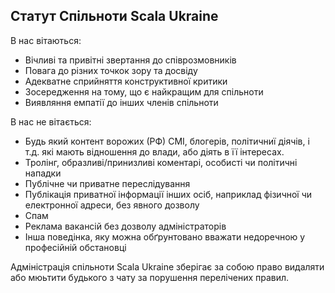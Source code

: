 ## Статут Спільноти Scala Ukraine

В нас вітаються:

- Вічливі та привітні звертання до співрозмовників
- Повага до різних точкок зору та досвіду
- Адекватне сприйняття конструктивної критики
- Зосередження на тому, що є найкращим для спільноти
- Виявляння емпатії до інших членів спільноти

В нас не вітається:

- Будь який контент ворожих (РФ) СМІ, блогерів, політичниї діячів, і т.д. які мають відношення до влади, або діять в її інтересах.
- Тролінг, образливі/принизливі коментарі, особисті чи політичні нападки
- Публічне чи приватне переслідування
- Публікація приватної інформації інших осіб, наприклад фізичної чи електронної адреси, без явного дозволу
- Спам
- Реклама вакансій без дозволу адміністраторів
- Інша поведінка, яку можна обґрунтовано вважати недоречною у професійній обстановці

Адміністрація спільноти Scala Ukraine зберігає за собою право видаляти або мюьтити будького з чату за порушення перелічених правил.

